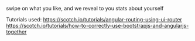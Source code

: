 swipe on what you like, and we reveal to you stats about yourself

Tutorials used:
https://scotch.io/tutorials/angular-routing-using-ui-router
https://scotch.io/tutorials/how-to-correctly-use-bootstrapjs-and-angularjs-together